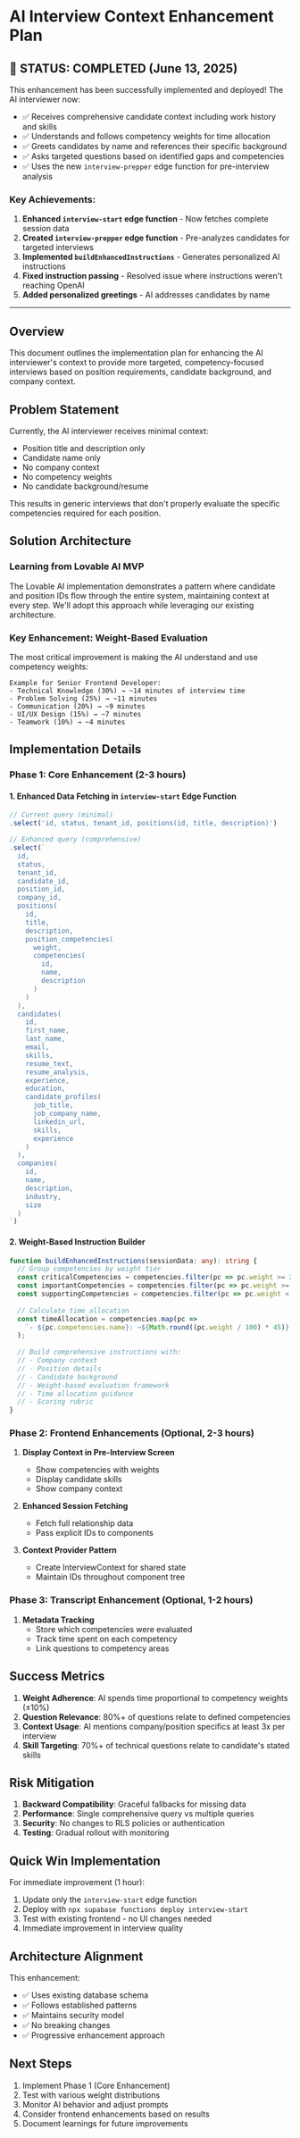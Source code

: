 # AI Interview Context Enhancement Plan

## 🎉 STATUS: COMPLETED (June 13, 2025)

This enhancement has been successfully implemented and deployed! The AI interviewer now:
- ✅ Receives comprehensive candidate context including work history and skills
- ✅ Understands and follows competency weights for time allocation
- ✅ Greets candidates by name and references their specific background
- ✅ Asks targeted questions based on identified gaps and competencies
- ✅ Uses the new `interview-prepper` edge function for pre-interview analysis

### Key Achievements:
1. **Enhanced `interview-start` edge function** - Now fetches complete session data
2. **Created `interview-prepper` edge function** - Pre-analyzes candidates for targeted interviews
3. **Implemented `buildEnhancedInstructions`** - Generates personalized AI instructions
4. **Fixed instruction passing** - Resolved issue where instructions weren't reaching OpenAI
5. **Added personalized greetings** - AI addresses candidates by name

---

## Overview
This document outlines the implementation plan for enhancing the AI interviewer's context to provide more targeted, competency-focused interviews based on position requirements, candidate background, and company context.

## Problem Statement
Currently, the AI interviewer receives minimal context:
- Position title and description only
- Candidate name only
- No company context
- No competency weights
- No candidate background/resume

This results in generic interviews that don't properly evaluate the specific competencies required for each position.

## Solution Architecture

### Learning from Lovable AI MVP
The Lovable AI implementation demonstrates a pattern where candidate and position IDs flow through the entire system, maintaining context at every step. We'll adopt this approach while leveraging our existing architecture.

### Key Enhancement: Weight-Based Evaluation

The most critical improvement is making the AI understand and use competency weights:

```
Example for Senior Frontend Developer:
- Technical Knowledge (30%) → ~14 minutes of interview time
- Problem Solving (25%) → ~11 minutes
- Communication (20%) → ~9 minutes
- UI/UX Design (15%) → ~7 minutes
- Teamwork (10%) → ~4 minutes
```

## Implementation Details

### Phase 1: Core Enhancement (2-3 hours)

#### 1. Enhanced Data Fetching in `interview-start` Edge Function

```typescript
// Current query (minimal)
.select('id, status, tenant_id, positions(id, title, description)')

// Enhanced query (comprehensive)
.select(`
  id,
  status,
  tenant_id,
  candidate_id,
  position_id,
  company_id,
  positions(
    id,
    title,
    description,
    position_competencies(
      weight,
      competencies(
        id,
        name,
        description
      )
    )
  ),
  candidates(
    id,
    first_name,
    last_name,
    email,
    skills,
    resume_text,
    resume_analysis,
    experience,
    education,
    candidate_profiles(
      job_title,
      job_company_name,
      linkedin_url,
      skills,
      experience
    )
  ),
  companies(
    id,
    name,
    description,
    industry,
    size
  )
`)
```

#### 2. Weight-Based Instruction Builder

```typescript
function buildEnhancedInstructions(sessionData: any): string {
  // Group competencies by weight tier
  const criticalCompetencies = competencies.filter(pc => pc.weight >= 25);
  const importantCompetencies = competencies.filter(pc => pc.weight >= 15 && pc.weight < 25);
  const supportingCompetencies = competencies.filter(pc => pc.weight < 15);
  
  // Calculate time allocation
  const timeAllocation = competencies.map(pc => 
    `- ${pc.competencies.name}: ~${Math.round((pc.weight / 100) * 45)} minutes`
  );
  
  // Build comprehensive instructions with:
  // - Company context
  // - Position details
  // - Candidate background
  // - Weight-based evaluation framework
  // - Time allocation guidance
  // - Scoring rubric
}
```

### Phase 2: Frontend Enhancements (Optional, 2-3 hours)

1. **Display Context in Pre-Interview Screen**
   - Show competencies with weights
   - Display candidate skills
   - Show company context

2. **Enhanced Session Fetching**
   - Fetch full relationship data
   - Pass explicit IDs to components

3. **Context Provider Pattern**
   - Create InterviewContext for shared state
   - Maintain IDs throughout component tree

### Phase 3: Transcript Enhancement (Optional, 1-2 hours)

1. **Metadata Tracking**
   - Store which competencies were evaluated
   - Track time spent on each competency
   - Link questions to competency areas

## Success Metrics

1. **Weight Adherence**: AI spends time proportional to competency weights (±10%)
2. **Question Relevance**: 80%+ of questions relate to defined competencies
3. **Context Usage**: AI mentions company/position specifics at least 3x per interview
4. **Skill Targeting**: 70%+ of technical questions relate to candidate's stated skills

## Risk Mitigation

1. **Backward Compatibility**: Graceful fallbacks for missing data
2. **Performance**: Single comprehensive query vs multiple queries
3. **Security**: No changes to RLS policies or authentication
4. **Testing**: Gradual rollout with monitoring

## Quick Win Implementation

For immediate improvement (1 hour):
1. Update only the `interview-start` edge function
2. Deploy with `npx supabase functions deploy interview-start`
3. Test with existing frontend - no UI changes needed
4. Immediate improvement in interview quality

## Architecture Alignment

This enhancement:
- ✅ Uses existing database schema
- ✅ Follows established patterns
- ✅ Maintains security model
- ✅ No breaking changes
- ✅ Progressive enhancement approach

## Next Steps

1. Implement Phase 1 (Core Enhancement)
2. Test with various weight distributions
3. Monitor AI behavior and adjust prompts
4. Consider frontend enhancements based on results
5. Document learnings for future improvements 